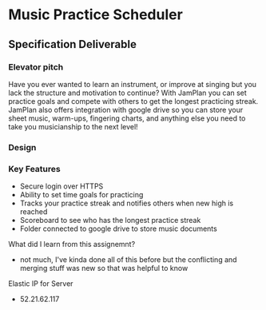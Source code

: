 # Music Practice Scheduler

## Specification Deliverable

### Elevator pitch

Have you ever wanted to learn an instrument, or improve at singing but you lack the structure and motivation to continue? With JamPlan you can set practice goals and compete with others to get the longest practicing streak. JamPlan also offers integration with google drive so you can store your sheet music, warm-ups, fingering charts, and anything else you need to take you musicianship to the next level!

### Design 



### Key Features

- Secure login over HTTPS
- Ability to set time goals for practicing 
- Tracks your practice streak and notifies others when new high is reached 
- Scoreboard to see who has the longest practice streak
- Folder connected to google drive to store music documents






















What did I learn from this assignemnt?
   - not much, I've kinda done all of this before but the conflicting and merging stuff was new so that was helpful to know


Elastic IP for Server
   - 52.21.62.117
   

